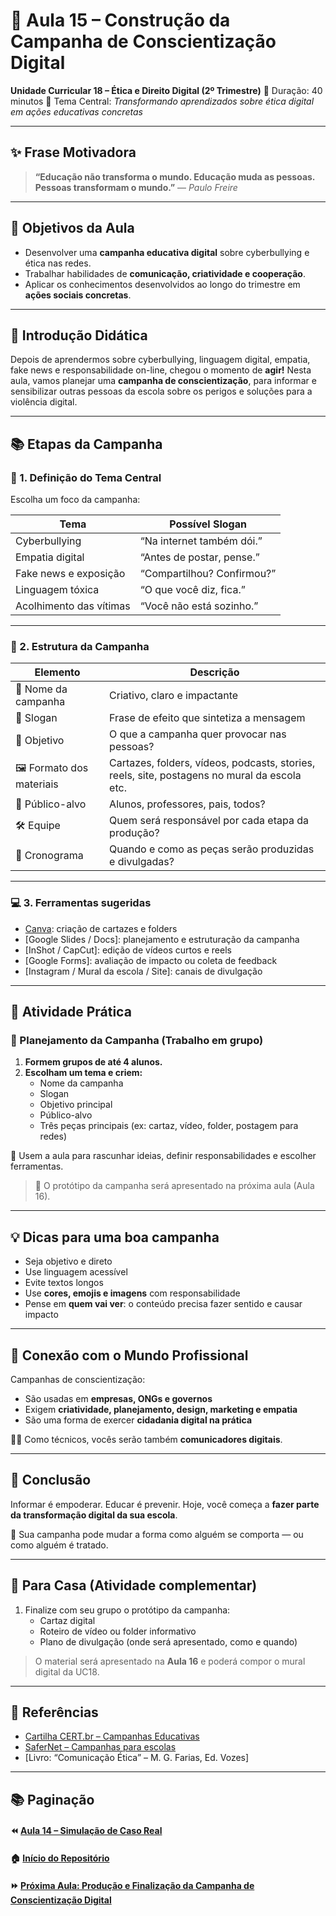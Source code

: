 # 📢 Aula 15 – Construção da Campanha de Conscientização Digital

**Unidade Curricular 18 – Ética e Direito Digital (2º Trimestre)**
 📆 Duração: 40 minutos
 🎯 Tema Central: *Transformando aprendizados sobre ética digital em ações educativas concretas*

------

## ✨ Frase Motivadora

> **“Educação não transforma o mundo. Educação muda as pessoas. Pessoas transformam o mundo.”**
>  — *Paulo Freire*

------

## 🎯 Objetivos da Aula

- Desenvolver uma **campanha educativa digital** sobre cyberbullying e ética nas redes.
- Trabalhar habilidades de **comunicação, criatividade e cooperação**.
- Aplicar os conhecimentos desenvolvidos ao longo do trimestre em **ações sociais concretas**.

------

## 🧠 Introdução Didática

Depois de aprendermos sobre cyberbullying, linguagem digital, empatia, fake news e responsabilidade on-line, chegou o momento de **agir!**
 Nesta aula, vamos planejar uma **campanha de conscientização**, para informar e sensibilizar outras pessoas da escola sobre os perigos e soluções para a violência digital.

------

## 📚 Etapas da Campanha

### 🧠 1. Definição do Tema Central

Escolha um foco da campanha:

| Tema                    | Possível Slogan            |
| ----------------------- | -------------------------- |
| Cyberbullying           | “Na internet também dói.”  |
| Empatia digital         | “Antes de postar, pense.”  |
| Fake news e exposição   | “Compartilhou? Confirmou?” |
| Linguagem tóxica        | “O que você diz, fica.”    |
| Acolhimento das vítimas | “Você não está sozinho.”   |

------

### 🧩 2. Estrutura da Campanha

| Elemento                | Descrição                                                    |
| ----------------------- | ------------------------------------------------------------ |
| 🎯 Nome da campanha      | Criativo, claro e impactante                                 |
| 🧩 Slogan                | Frase de efeito que sintetiza a mensagem                     |
| 📌 Objetivo              | O que a campanha quer provocar nas pessoas?                  |
| 🖼️ Formato dos materiais | Cartazes, folders, vídeos, podcasts, stories, reels, site, postagens no mural da escola etc. |
| 👥 Público-alvo          | Alunos, professores, pais, todos?                            |
| 🛠️ Equipe                | Quem será responsável por cada etapa da produção?            |
| 📅 Cronograma            | Quando e como as peças serão produzidas e divulgadas?        |

------

### 💻 3. Ferramentas sugeridas

- [Canva](https://www.canva.com/): criação de cartazes e folders
- [Google Slides / Docs]: planejamento e estruturação da campanha
- [InShot / CapCut]: edição de vídeos curtos e reels
- [Google Forms]: avaliação de impacto ou coleta de feedback
- [Instagram / Mural da escola / Site]: canais de divulgação

------

## 🧪 Atividade Prática

### 🎨 Planejamento da Campanha (Trabalho em grupo)

1. **Formem grupos de até 4 alunos.**
2. **Escolham um tema e criem:**
   - Nome da campanha
   - Slogan
   - Objetivo principal
   - Público-alvo
   - Três peças principais (ex: cartaz, vídeo, folder, postagem para redes)

📌 Usem a aula para rascunhar ideias, definir responsabilidades e escolher ferramentas.

> 📝 O protótipo da campanha será apresentado na próxima aula (Aula 16).

------

## 💡 Dicas para uma boa campanha

- Seja objetivo e direto
- Use linguagem acessível
- Evite textos longos
- Use **cores, emojis e imagens** com responsabilidade
- Pense em **quem vai ver**: o conteúdo precisa fazer sentido e causar impacto

------

## 💼 Conexão com o Mundo Profissional

Campanhas de conscientização:

- São usadas em **empresas, ONGs e governos**
- Exigem **criatividade, planejamento, design, marketing e empatia**
- São uma forma de exercer **cidadania digital na prática**

👨‍💻 Como técnicos, vocês serão também **comunicadores digitais**.

------

## 🧭 Conclusão

Informar é empoderar. Educar é prevenir.
 Hoje, você começa a **fazer parte da transformação digital da sua escola**.

📢 Sua campanha pode mudar a forma como alguém se comporta — ou como alguém é tratado.

------

## 📝 Para Casa (Atividade complementar)

1. Finalize com seu grupo o protótipo da campanha:
   - Cartaz digital
   - Roteiro de vídeo ou folder informativo
   - Plano de divulgação (onde será apresentado, como e quando)

> O material será apresentado na **Aula 16** e poderá compor o mural digital da UC18.

------

## 🔗 Referências

- [Cartilha CERT.br – Campanhas Educativas](https://cartilha.cert.br/)
- [SaferNet – Campanhas para escolas](https://new.safernet.org.br/)
- [Livro: “Comunicação Ética” – M. G. Farias, Ed. Vozes]

------

## 📚 Paginação

#### ⏪ [Aula 14 – Simulação de Caso Real](https://chatgpt.com/g/g-p-67a127ac6b748191b56707d3b253f5cc-uc18/c/68122427-23a8-8003-841c-8ff74467f250#)

#### 🏠 [Início do Repositório](https://github.com/prof-andrericardo/uc18-etica_direito_digital)

#### ⏩ [Próxima Aula: Produção e Finalização da Campanha de Conscientização Digital](https://chatgpt.com/g/g-p-67a127ac6b748191b56707d3b253f5cc-uc18/c/68122427-23a8-8003-841c-8ff74467f250#)